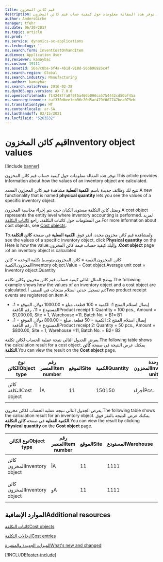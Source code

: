 ```yaml
---
title: قيم كائن المخزون
description: توفر هذه المقالة معلومات حول كيفية حساب قيم كائن المخزون.
author: AndersGirke
manager: tfehr
ms.date: 06/20/2017
ms.topic: article
ms.prod: ''
ms.service: dynamics-ax-applications
ms.technology: ''
ms.search.form: InventCostOnhandItem
audience: Application User
ms.reviewer: kamaybac
ms.custom: 19111
ms.assetid: 56a7c8ba-bf4a-4b1d-918d-56bb96926c4f
ms.search.region: Global
ms.search.industry: Manufacturing
ms.author: kamaybac
ms.search.validFrom: 2016-02-28
ms.dyn365.ops.version: AX 7.0.0
ms.openlocfilehash: f14248ffa8f9f5a460b090ca5754442cd50bf45a
ms.sourcegitcommit: eaf330dbee1db96c20d5ac479f007747bea079eb
ms.translationtype: HT
ms.contentlocale: ar-SA
ms.lasthandoff: 02/15/2021
ms.locfileid: "5263532"
---
```

# <a name="inventory-object-values"></a><span data-ttu-id="02d8a-103">قيم كائن المخزون</span><span class="sxs-lookup"><span data-stu-id="02d8a-103">Inventory object values</span></span>

[!include [banner](../includes/banner.md)]

<span data-ttu-id="02d8a-104">توفر هذه المقالة معلومات حول كيفية حساب قيم كائن المخزون.</span><span class="sxs-lookup"><span data-stu-id="02d8a-104">This article provides information about how the values of an inventory object are calculated.</span></span> 

<span data-ttu-id="02d8a-105">تتيح لك وظائف جديدة باسم **الكمية الفعلية** مشاهدة قيم كائن المخزون المحدد.</span><span class="sxs-lookup"><span data-stu-id="02d8a-105">A new functionality that is named **physical quantity** lets you see the values of a specific inventory object.</span></span> 

<span data-ttu-id="02d8a-106">ويمثل كائن التكلفة مستوى الكيان حيث يتم إجراء محاسبة المخزون.</span><span class="sxs-lookup"><span data-stu-id="02d8a-106">A cost object represents the entity level where inventory accounting is performed.</span></span> <span data-ttu-id="02d8a-107">لمزيد من المعلومات حول كائنات التكلفة، راجع [كائنات التكلفة](cost-object.md).</span><span class="sxs-lookup"><span data-stu-id="02d8a-107">For more information about cost objects, see [Cost objects](cost-object.md).</span></span> 

<span data-ttu-id="02d8a-108">‏‫ولمشاهدة قيم كائن مخزون محدد، انقر فوق **الكمية الفعلية** في صفحة **كائن التكلفة**.</span><span class="sxs-lookup"><span data-stu-id="02d8a-108">To see the values of a specific inventory object, click **Physical quantity** on the **Cost object** page.</span></span> <span data-ttu-id="02d8a-109">وإليك كيفية حساب قيمة كائن المخزون:</span><span class="sxs-lookup"><span data-stu-id="02d8a-109">Here is how the value of an inventory object is calculated:</span></span> 

<span data-ttu-id="02d8a-110">كائن المخزون.القيمة = كائن المخزون.متوسط تكلفة الوحدة × كائن المخزون.الكمية</span><span class="sxs-lookup"><span data-stu-id="02d8a-110">Inventory object.Value = Cost object.Average unit cost × Inventory object.Quantity</span></span> 

<span data-ttu-id="02d8a-111">يوضح المثال التالي كيفية حساب قيم كائن مخزون وكائن تكلفة.</span><span class="sxs-lookup"><span data-stu-id="02d8a-111">The following example shows how the values of an inventory object and a cost object are calculated.</span></span> <span data-ttu-id="02d8a-112">تم تسجيل حدثي استلام منتجات في الصنف أ:</span><span class="sxs-lookup"><span data-stu-id="02d8a-112">Two product receipt events are registered on item A:</span></span>

-   <span data-ttu-id="02d8a-113">إيصال استلام المنتج 1: الكمية = 100 قطعة، مبلغ = 1000.00 دولار، الموقع = 1، المستودع = 11، رقم الدُفعة</span><span class="sxs-lookup"><span data-stu-id="02d8a-113">Product receipt 1: Quantity = 100 pcs., Amount = $1,000.00, Site = 1, Warehouse =11, Batch No.</span></span> <span data-ttu-id="02d8a-114">= B1</span><span class="sxs-lookup"><span data-stu-id="02d8a-114">= B1</span></span>
-   <span data-ttu-id="02d8a-115">إيصال استلام المنتج 2: الكمية = 50 قطعة، مبلغ = 800.00 دولار، الموقع = 1، المستودع = 11، رقم الدُفعة</span><span class="sxs-lookup"><span data-stu-id="02d8a-115">Product receipt 2: Quantity = 50 pcs., Amount = $800.00, Site = 1, Warehouse =11, Batch No.</span></span> <span data-ttu-id="02d8a-116">= B2</span><span class="sxs-lookup"><span data-stu-id="02d8a-116">= B2</span></span>

<span data-ttu-id="02d8a-117">يعرض الجدول التالي نتيجة عملية الحساب لكائن تكلفة.</span><span class="sxs-lookup"><span data-stu-id="02d8a-117">The following table shows the calculation result for a cost object.</span></span> <span data-ttu-id="02d8a-118">يمكنك عرض النتيجة في صفحة **كائن التكلفة**.</span><span class="sxs-lookup"><span data-stu-id="02d8a-118">You can view the result on the **Cost object** page.</span></span>

<table style="width:100%;">
<colgroup>
<col width="14%" />
<col width="14%" />
<col width="14%" />
<col width="14%" />
<col width="14%" />
<col width="14%" />
<col width="14%" />
</colgroup>
<thead>
<tr class="header">
<th><span data-ttu-id="02d8a-119">نوع الكائن</span><span class="sxs-lookup"><span data-stu-id="02d8a-119">Object type</span></span></th>
<th><span data-ttu-id="02d8a-120">رقم العنصر</span><span class="sxs-lookup"><span data-stu-id="02d8a-120">Item number</span></span></th>
<th><span data-ttu-id="02d8a-121">الموقع</span><span class="sxs-lookup"><span data-stu-id="02d8a-121">Site</span></span></th>
<th><span data-ttu-id="02d8a-122">الكمية</span><span class="sxs-lookup"><span data-stu-id="02d8a-122">Quantity</span></span></th>
<th><span data-ttu-id="02d8a-123">وحدة المخزون</span><span class="sxs-lookup"><span data-stu-id="02d8a-123">Inventory unit</span></span></th>
<th><span data-ttu-id="02d8a-124">القيمة</span><span class="sxs-lookup"><span data-stu-id="02d8a-124">Value</span></span></th>
<th><span data-ttu-id="02d8a-125">متوسط تكلفة الوحدة</span><span class="sxs-lookup"><span data-stu-id="02d8a-125">Average unit cost</span></span></th>
</tr>
</thead>
<tbody>
<tr class="odd">
<td><span data-ttu-id="02d8a-126">كائن التكلفة</span><span class="sxs-lookup"><span data-stu-id="02d8a-126">Cost object</span></span></td>
<td><span data-ttu-id="02d8a-127">أ</span><span class="sxs-lookup"><span data-stu-id="02d8a-127">A</span></span></td>
<td><span data-ttu-id="02d8a-128">1</span><span class="sxs-lookup"><span data-stu-id="02d8a-128">1</span></span></td>
<td><span data-ttu-id="02d8a-129">150</span><span class="sxs-lookup"><span data-stu-id="02d8a-129">150</span></span></td>
<td><span data-ttu-id="02d8a-130">أجزاء</span><span class="sxs-lookup"><span data-stu-id="02d8a-130">Pcs.</span></span></td>
<td><p><span data-ttu-id="02d8a-131">1800.00 دولار</span><span class="sxs-lookup"><span data-stu-id="02d8a-131">$1800.00</span></span></p></td>
<td><p><span data-ttu-id="02d8a-132">12.00 دولارًا</span><span class="sxs-lookup"><span data-stu-id="02d8a-132">$12.00</span></span></p></td>
</tr>
</tbody>
</table>

<span data-ttu-id="02d8a-133">يعرض الجدول التالي نتيجة عملية الحساب لكائن مخزون.</span><span class="sxs-lookup"><span data-stu-id="02d8a-133">The following table shows the calculation result for an inventory object.</span></span> <span data-ttu-id="02d8a-134">يمكنك عرض النتيجة بالنقر فوق **الكمية الفعلية** في صفحة **كائن التكلفة**.</span><span class="sxs-lookup"><span data-stu-id="02d8a-134">You can view the result by clicking **Physical quantity** on the **Cost object** page.</span></span>

<table style="width:100%;">
<colgroup>
<col width="11%" />
<col width="11%" />
<col width="11%" />
<col width="11%" />
<col width="11%" />
<col width="11%" />
<col width="11%" />
<col width="11%" />
<col width="11%" />
</colgroup>
<thead>
<tr class="header">
<th><span data-ttu-id="02d8a-135">نوع الكائن</span><span class="sxs-lookup"><span data-stu-id="02d8a-135">Object type</span></span></th>
<th><span data-ttu-id="02d8a-136">رقم العنصر</span><span class="sxs-lookup"><span data-stu-id="02d8a-136">Item number</span></span></th>
<th><span data-ttu-id="02d8a-137">الموقع</span><span class="sxs-lookup"><span data-stu-id="02d8a-137">Site</span></span></th>
<th><span data-ttu-id="02d8a-138">المستودع</span><span class="sxs-lookup"><span data-stu-id="02d8a-138">Warehouse</span></span></th>
<th><span data-ttu-id="02d8a-139">رقم الدُفعة</span><span class="sxs-lookup"><span data-stu-id="02d8a-139">Batch No.</span></span></th>
<th><span data-ttu-id="02d8a-140">الكمية</span><span class="sxs-lookup"><span data-stu-id="02d8a-140">Quantity</span></span></th>
<th><span data-ttu-id="02d8a-141">وحدة المخزون</span><span class="sxs-lookup"><span data-stu-id="02d8a-141">Inventory unit</span></span></th>
<th><span data-ttu-id="02d8a-142">القيمة</span><span class="sxs-lookup"><span data-stu-id="02d8a-142">Value</span></span></th>
<th><span data-ttu-id="02d8a-143">متوسط تكلفة الوحدة</span><span class="sxs-lookup"><span data-stu-id="02d8a-143">Average unit cost</span></span></th>
</tr>
</thead>
<tbody>
<tr class="odd">
<td><span data-ttu-id="02d8a-144">كائن المخزون</span><span class="sxs-lookup"><span data-stu-id="02d8a-144">Inventory object</span></span></td>
<td><span data-ttu-id="02d8a-145">أ</span><span class="sxs-lookup"><span data-stu-id="02d8a-145">A</span></span></td>
<td><span data-ttu-id="02d8a-146">1</span><span class="sxs-lookup"><span data-stu-id="02d8a-146">1</span></span></td>
<td><span data-ttu-id="02d8a-147">11</span><span class="sxs-lookup"><span data-stu-id="02d8a-147">11</span></span></td>
<td><span data-ttu-id="02d8a-148">ب1</span><span class="sxs-lookup"><span data-stu-id="02d8a-148">B1</span></span></td>
<td><span data-ttu-id="02d8a-149">100</span><span class="sxs-lookup"><span data-stu-id="02d8a-149">100</span></span></td>
<td><span data-ttu-id="02d8a-150">أجزاء</span><span class="sxs-lookup"><span data-stu-id="02d8a-150">Pcs.</span></span></td>
<td><p><span data-ttu-id="02d8a-151">1200.00 دولار</span><span class="sxs-lookup"><span data-stu-id="02d8a-151">$1200.00</span></span></p></td>
<td><p><span data-ttu-id="02d8a-152">12.00 دولارًا</span><span class="sxs-lookup"><span data-stu-id="02d8a-152">$12.00</span></span></p></td>
</tr>
<tr class="even">
<td><span data-ttu-id="02d8a-153">كائن المخزون</span><span class="sxs-lookup"><span data-stu-id="02d8a-153">Inventory object</span></span></td>
<td><span data-ttu-id="02d8a-154">و</span><span class="sxs-lookup"><span data-stu-id="02d8a-154">A</span></span></td>
<td><span data-ttu-id="02d8a-155">1</span><span class="sxs-lookup"><span data-stu-id="02d8a-155">1</span></span></td>
<td><span data-ttu-id="02d8a-156">11</span><span class="sxs-lookup"><span data-stu-id="02d8a-156">11</span></span></td>
<td><span data-ttu-id="02d8a-157">ب2</span><span class="sxs-lookup"><span data-stu-id="02d8a-157">B2</span></span></td>
<td><span data-ttu-id="02d8a-158">50</span><span class="sxs-lookup"><span data-stu-id="02d8a-158">50</span></span></td>
<td><span data-ttu-id="02d8a-159">أجزاء</span><span class="sxs-lookup"><span data-stu-id="02d8a-159">Pcs.</span></span></td>
<td><p><span data-ttu-id="02d8a-160">600.00 دولار</span><span class="sxs-lookup"><span data-stu-id="02d8a-160">$600.00</span></span></p></td>
<td><p><span data-ttu-id="02d8a-161">12.00 دولارًا</span><span class="sxs-lookup"><span data-stu-id="02d8a-161">$12.00</span></span></p></td>
</tr>
</tbody>
</table>



<a name="additional-resources"></a><span data-ttu-id="02d8a-162">الموارد الإضافية</span><span class="sxs-lookup"><span data-stu-id="02d8a-162">Additional resources</span></span>
--------

[<span data-ttu-id="02d8a-163">كائنات التكلفة</span><span class="sxs-lookup"><span data-stu-id="02d8a-163">Cost objects</span></span>](cost-object.md)

[<span data-ttu-id="02d8a-164">إدخالات التكلفة</span><span class="sxs-lookup"><span data-stu-id="02d8a-164">Cost entries</span></span>](cost-entries.md)

[<span data-ttu-id="02d8a-165">الميزات الجديدة والمتغيرة</span><span class="sxs-lookup"><span data-stu-id="02d8a-165">What's new and changed</span></span>](../../fin-and-ops/get-started/whats-new-changed.md)





[!INCLUDE[footer-include](../../includes/footer-banner.md)]